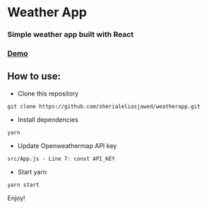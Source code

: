# Weather App

### Simple weather app built with React

### [Demo](https://eliweatherapp.herokuapp.com/)

## How to use:

- Clone this repository

`git clone https://github.com/sherialeliasjawed/weatherapp.git`

- Install dependencies

`yarn`

- Update Openweathermap API key

`src/App.js - Line 7: const API_KEY`

- Start yarn

`yarn start`

Enjoy!
